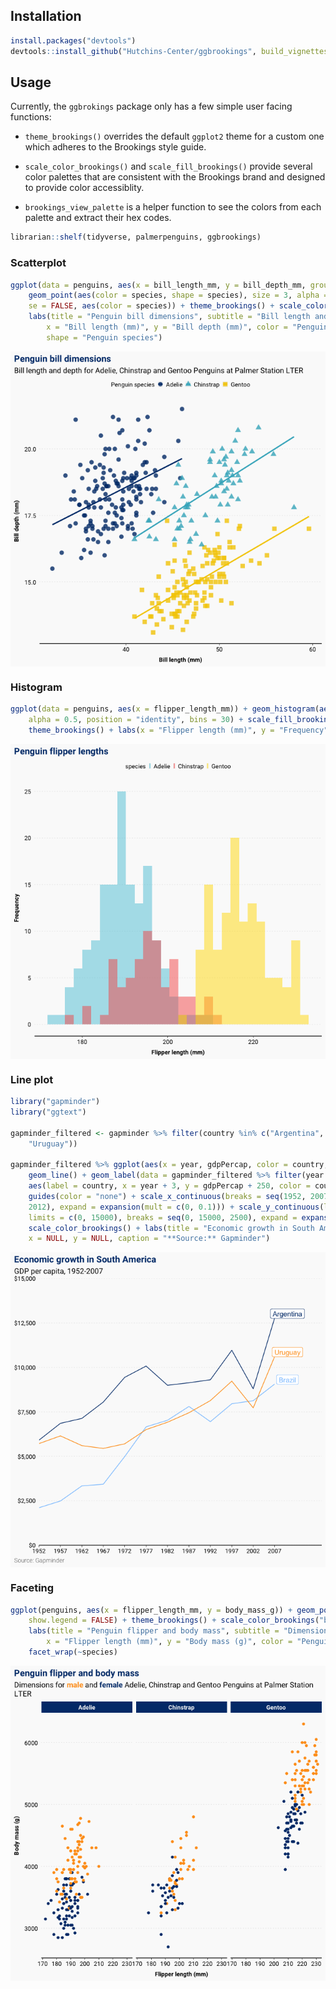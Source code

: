 
<!-- README.md is generated from README.Rmd. Please edit that file -->

## Installation

``` r
install.packages("devtools")
devtools::install_github("Hutchins-Center/ggbrookings", build_vignettes = TRUE)
```

## Usage

Currently, the `ggbrokings` package only has a few simple user facing
functions:

-   `theme_brookings()` overrides the default `ggplot2` theme for a
    custom one which adheres to the Brookings style guide.

-   `scale_color_brookings()` and `scale_fill_brookings()` provide
    several color palettes that are consistent with the Brookings brand
    and designed to provide color accessiblity.

-   `brookings_view_palette` is a helper function to see the colors from
    each palette and extract their hex codes.

``` r
librarian::shelf(tidyverse, palmerpenguins, ggbrookings)
```

### Scatterplot

``` r
ggplot(data = penguins, aes(x = bill_length_mm, y = bill_depth_mm, group = species)) + 
    geom_point(aes(color = species, shape = species), size = 3, alpha = 0.8) + geom_smooth(method = "lm", 
    se = FALSE, aes(color = species)) + theme_brookings() + scale_color_brookings(palette = "misc") + 
    labs(title = "Penguin bill dimensions", subtitle = "Bill length and depth for Adelie, Chinstrap and Gentoo Penguins at Palmer Station LTER", 
        x = "Bill length (mm)", y = "Bill depth (mm)", color = "Penguin species", 
        shape = "Penguin species")
```

<img src="README_files/figure-gfm/unnamed-chunk-2-1.png" style="display: block; margin: auto;" />

### Histogram

``` r
ggplot(data = penguins, aes(x = flipper_length_mm)) + geom_histogram(aes(fill = species), 
    alpha = 0.5, position = "identity", bins = 30) + scale_fill_brookings(palette = "semantic3") + 
    theme_brookings() + labs(x = "Flipper length (mm)", y = "Frequency", title = "Penguin flipper lengths")
```

<img src="README_files/figure-gfm/unnamed-chunk-3-1.png" style="display: block; margin: auto;" />

### Line plot

``` r
library("gapminder")
library("ggtext")

gapminder_filtered <- gapminder %>% filter(country %in% c("Argentina", "Brazil", 
    "Uruguay"))

gapminder_filtered %>% ggplot(aes(x = year, gdpPercap, color = country, label = country)) + 
    geom_line() + geom_label(data = gapminder_filtered %>% filter(year == last(year)), 
    aes(label = country, x = year + 3, y = gdpPercap + 250, color = country)) + theme_brookings() + 
    guides(color = "none") + scale_x_continuous(breaks = seq(1952, 2007, 5), limits = c(1952, 
    2012), expand = expansion(mult = c(0, 0.1))) + scale_y_continuous(labels = scales::label_dollar(), 
    limits = c(0, 15000), breaks = seq(0, 15000, 2500), expand = expansion(0)) + 
    scale_color_brookings() + labs(title = "Economic growth in South America", subtitle = "GDP per capita, 1952-2007", 
    x = NULL, y = NULL, caption = "**Source:** Gapminder")
```

<img src="README_files/figure-gfm/unnamed-chunk-4-1.png" style="display: block; margin: auto;" />

### Faceting

``` r
ggplot(penguins, aes(x = flipper_length_mm, y = body_mass_g)) + geom_point(aes(color = sex), 
    show.legend = FALSE) + theme_brookings() + scale_color_brookings("brand1", na.translate = FALSE) + 
    labs(title = "Penguin flipper and body mass", subtitle = "Dimensions for  <span style = 'color:#FF9E1B;'>**male**</span> and <span style = 'color:#003A79;'>**female**</span> Adelie, Chinstrap and Gentoo Penguins at Palmer Station LTER", 
        x = "Flipper length (mm)", y = "Body mass (g)", color = "Penguin sex") + 
    facet_wrap(~species)
```

<img src="README_files/figure-gfm/unnamed-chunk-5-1.png" style="display: block; margin: auto;" />
